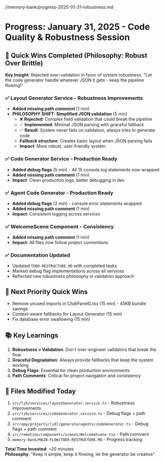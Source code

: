 //memory-bank/progress-2025-01-31-robustness.md
# Progress: January 31, 2025 - Code Quality & Robustness Session

## **🚀 Quick Wins Completed (Philosophy: Robust Over Brittle)**

**Key Insight**: Rejected over-validation in favor of system robustness. "Let the code generator handle whatever JSON it gets - keep the pipeline flowing!"

### ✅ **Layout Generator Service - Robustness Improvements**
- **Added missing path comment** (1 min)
- **PHILOSOPHY SHIFT: Simplified JSON validation** (5 min)
  - ❌ **Rejected**: Complex field validation that could break the pipeline  
  - ✅ **Implemented**: Minimal JSON parsing with graceful fallback
  - ✅ **Result**: System never fails on validation, always tries to generate code
  - **Fallback structure**: Creates basic layout when JSON parsing fails
  - **Impact**: More robust, user-friendly system

### ✅ **Code Generator Service - Production Ready**  
- **Added debug flags** (5 min) - All 15 console.log statements now wrapped
- **Added missing path comment** (1 min)
- **Impact**: Clean production logs, better debugging in dev

### ✅ **Agent Code Generator - Production Ready**
- **Added debug flags** (2 min) - console.error statements wrapped  
- **Added missing path comment** (1 min)
- **Impact**: Consistent logging across services

### ✅ **WelcomeScene Component - Consistency**
- **Added missing path comment** (1 min)
- **Impact**: All files now follow project conventions

### ✅ **Documentation Updated**
- Updated `TODO-RESTRUCTURE.MD` with completed tasks
- Marked debug flag implementations across all services
- Reflected new robustness philosophy in validation approach

## **🎯 Next Priority Quick Wins**
- Remove unused imports in ChatPanelG.tsx (15 min) - 45KB bundle savings
- Context-aware fallbacks for Layout Generator (15 min)
- Fix database error swallowing (15 min)

## **📚 Key Learnings**
1. **Robustness > Validation**: Don't over-engineer validators that break the flow
2. **Graceful Degradation**: Always provide fallbacks that keep the system working  
3. **Debug Flags**: Essential for clean production environments
4. **Path Comments**: Critical for project navigation and consistency

## **🔧 Files Modified Today**
1. `src/lib/services/layoutGenerator.service.ts` - Robustness improvements
2. `src/lib/services/codeGenerator.service.ts` - Debug flags + path comment
3. `src/app/projects/[id]/generate/agents/codeGenerator.ts` - Debug flags + path comment
4. `src/remotion/components/scenes/WelcomeScene.tsx` - Path comment
5. `memory-bank/MAIN-FLOW/TODO-RESTRUCTURE.MD` - Progress tracking

**Total Time Invested**: ~20 minutes  
**Philosophy**: "Keep it simple, keep it flowing, let the generator be creative"
